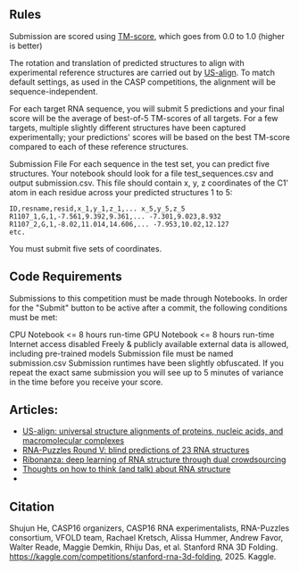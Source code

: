 ## Rules
Submission are scored using [TM-score](https://www.kaggle.com/code/metric/ribonanza-tm-score), which goes from 0.0 to 1.0 (higher is better)

The rotation and translation of predicted structures to align with experimental reference structures are carried out by [US-align](https://www.nature.com/articles/s41592-022-01585-1). To match default settings, as used in the CASP competitions, the alignment will be sequence-independent.

For each target RNA sequence, you will submit 5 predictions and your final score will be the average of best-of-5 TM-scores of all targets. For a few targets, multiple slightly different structures have been captured experimentally; your predictions' scores will be based on the best TM-score compared to each of these reference structures.

Submission File
For each sequence in the test set, you can predict five structures. Your notebook should look for a file test_sequences.csv and output submission.csv. This file should contain x, y, z coordinates of the C1' atom in each residue across your predicted structures 1 to 5:
```
ID,resname,resid,x_1,y_1,z_1,... x_5,y_5,z_5
R1107_1,G,1,-7.561,9.392,9.361,... -7.301,9.023,8.932
R1107_2,G,1,-8.02,11.014,14.606,... -7.953,10.02,12.127
etc.
```
You must submit five sets of coordinates.

## Code Requirements
Submissions to this competition must be made through Notebooks. In order for the "Submit" button to be active after a commit, the following conditions must be met:

CPU Notebook <= 8 hours run-time
GPU Notebook <= 8 hours run-time
Internet access disabled
Freely & publicly available external data is allowed, including pre-trained models
Submission file must be named submission.csv
Submission runtimes have been slightly obfuscated. If you repeat the exact same submission you will see up to 5 minutes of variance in the time before you receive your score.

## Articles:
- [US-align: universal structure alignments of proteins, nucleic acids, and macromolecular complexes](https://www.nature.com/articles/s41592-022-01585-1)
- [RNA-Puzzles Round V: blind predictions of 23 RNA structures](https://www.nature.com/articles/s41592-024-02543-9)
- [Ribonanza: deep learning of RNA structure through dual crowdsourcing](https://www.biorxiv.org/content/10.1101/2024.02.24.581671v2)
- [Thoughts on how to think (and talk) about RNA structure](https://www.pnas.org/doi/10.1073/pnas.2112677119)
- 

## Citation
Shujun He, CASP16 organizers, CASP16 RNA experimentalists, RNA-Puzzles consortium, VFOLD team, Rachael Kretsch, Alissa Hummer, Andrew Favor, Walter Reade, Maggie Demkin, Rhiju Das, et al. Stanford RNA 3D Folding. https://kaggle.com/competitions/stanford-rna-3d-folding, 2025. Kaggle.



